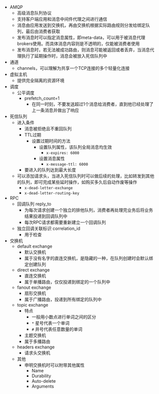 * AMQP 
    * 高级消息队列协议
    * 支持客户端应用和消息中间件代理之间进行通信
    * 消息由应用发送到交换机，再由交换机根据实际路由规则分发给绑定队列，最后由消费者获取
    * 发布消息时可以指定消息属性，即meta-data，可以用于被消息代理brokers使用。而具体消息内容则是不透明的，仅能被消费者使用
    * 发布消息时，若无法被成功路由，则消息可能被返回或者丢弃，当消息代理执行了延期操作时，消息会被放入死信队列中
* 通道
    * channels，可以理解为共享一个TCP连接的多个轻量化连接
* 虚拟主机
    * 提供完全隔离的资源环境
* 调度
    * 公平调度
        * prefetch_count=1
            * 在同一时刻，不要发送超过1个消息给消费者，直到他已经处理了上一条消息并做出了响应
* 死信队列
    * 进入条件
        * 消息被拒绝且不重回队列
        * TTL过期
            * 设置过期时间的方法
                * 设置队列属性，该队列全局消息均生效
                    * `x-expires: 6000`
                * 设置消息属性
                    * `x-message-ttl: 6000`
        * 要进入的队列达到最大长度
    * 可以添加请求头，当进入死信队列时可以做后续的处理，比如转发到其他的队列，即可完成某些延时操作，如购买多久后自动作废等操作
        * `x-dead-letter-exchange`
        * `x-dead-letter-routing-key`
* RPC
    * 回调队列 reply_to
        * 为每次请求创建一个独立的排他队列，消费者再处理完业务后将业务结果投递到回调队列中
        * 每次RPC请求都需要重新建立一个回调队列
    * 独立回调关联标识 correlation_id
        * 用于检查
* 交换机
    * default exchange
        * 默认交换机
        * 属于没有名字的直连交换机，是隐藏的一种，在队列创建时会默认绑定创建队列
    * direct exchange
        * 直连交换机
        * 属于单播路由，仅仅投递到绑定的一个队列中
    * fanout exchange
        * 扇形交换机
        * 属于广播路由，投递到所有绑定的队列中
    * topic exchange
        * 特点
            * 一般用小数点进行单词之间的区分
            * `*` 星号代表一个单词
            * `#` 井号代表任意数量的单词
        * 主题交换机
        * 属于多播路由
    * headers exchange
        * 请求头交换机
    * 其他
        * 申明交换机时可以附带其他属性
            * Name
            * Durability
            * Auto-delete
            * Arguments
